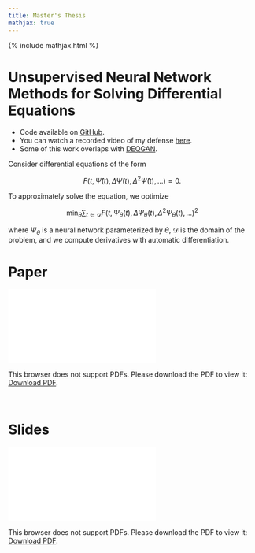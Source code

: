 ```yaml
---
title: Master's Thesis
mathjax: true
---
```


{% include mathjax.html %}

# Unsupervised Neural Network Methods for Solving Differential Equations

- Code available on [GitHub](https://github.com/dylanrandle/denn/tree/master/denn).
- You can watch a recorded video of my defense [here](https://www.youtube.com/watch?feature=player_embedded&v=bq2FurxD2Xo).
- Some of this work overlaps with [DEQGAN](deqgan.html).

Consider differential equations of the form

$$F\left(t, \hat{\Psi}(t), \Delta \hat{\Psi}(t), \Delta^2 \hat{\Psi}(t), ...\right) = 0.$$

To approximately solve the equation, we optimize

$$\min_{\theta}{\sum_{t \in \mathcal{D}}{F(t, \Psi_{\theta}(t), \Delta \Psi_{\theta}(t), \Delta^2 \Psi_{\theta}(t), \ldots)^2}}$$

where $\Psi_{\theta}$ is a neural network parameterized by $\theta$, $\mathcal{D}$ is the domain of the problem, and we compute derivatives with automatic differentiation.

# Paper
<object data="Harvard_Masters_Thesis_Submit.pdf" type="application/pdf" width="700px" height="500px">
    <embed src="Harvard_Masters_Thesis_Submit.pdf">
        <p>This browser does not support PDFs. Please download the PDF to view it: <a href="Harvard_Masters_Thesis_Submit.pdf">Download PDF</a>.</p>
    </embed>
</object>

<br />

# Slides
<object data="Thesis_Defense_Presentation_Final.pdf" type="application/pdf" width="700px" height="500px">
    <embed src="Thesis_Defense_Presentation_Final.pdf">
        <p>This browser does not support PDFs. Please download the PDF to view it: <a href="Thesis_Defense_Presentation_Final.pdf">Download PDF</a>.</p>
    </embed>
</object>

<br />
